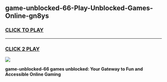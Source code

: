 
## game-unblocked-66-Play-Unblocked-Games-Online-gn8ys
<h3>
<a href="https://premium76.site?title=game-unblocked-66&ref=25A">CLICK TO PLAY</a></h3>
<hr>

<h3>
<a href="https://premium76.site?title=game-unblocked-66&ref=25A">CLICK 2 PLAY</a>
  
</h3>

<a href="https://premium76.site?title=game-unblocked-66&ref=25A"><img src="https://clearcache.store/games.png"></a>


**game-unblocked-66 games unblocked: Your Gateway to Fun and Accessible Online Gaming**
